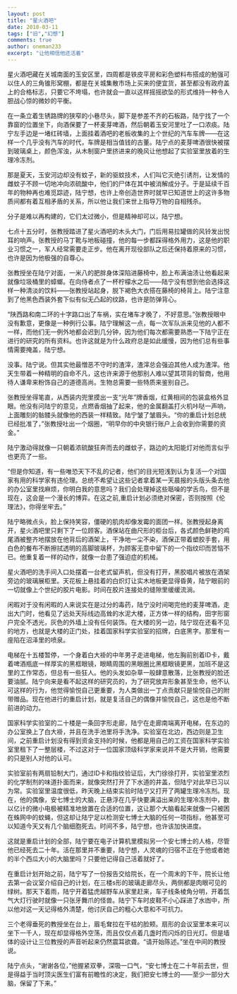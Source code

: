 ```yaml
---
layout: post
title: "星火酒吧"
date: 2018-03-11
tags: ["旧","幻想"]
comments: true
author: oneman233
excerpt: "让他相信他还活着"
---
```


星火酒吧藏在关城南面的玉安区里，四周都是铁皮平房和彩色塑料布搭成的勉强可以住人的三角锥形窝棚，都是在关城集散市场上买来的便宜货，甚至都没有政府盖上的合格标志，只要它不垮塌，也许就会一直以这样摇摇欲坠的形式维持一种令人胆战心惊的微妙的平衡。

在一条立着生锈路牌的狭窄的小巷尽头，脚下是参差不齐的石板路，陆宁找了一个靠窗的位置坐下，向酒保要了一杯麦芽啤酒，然后朝着玉安河里吐了一口浓痰。陆宁左手边是一堵红砖墙，上面挂着酒吧的老板收集的上个世纪的汽车车牌——在这样一个几乎没有汽车的时代，车牌是相当值钱的古董。陆宁点的麦芽啤酒很快被摆到玻璃桌上，颜色浑浊，从木制窗户里挤进来的晚风让他想起了实验室里放着的生理冷冻剂。

那是夏天，玉安河边却没有蚊子，新的驱蚊技术，人们叫它灭绝引诱剂，让发情的雌蚊子不顾一切地冲向浓硫酸中，他们的尸体在其中被消解成分子。于是延续千百年的物种再也难觅踪迹，陆宁想，也许上帝创造世界时就早已知道世上的这许多物质间都有着互相矛盾的关系，所以他让我们来世上指导万物的自相残杀。

分子是难以再构建的，它们太过微小，但是精神却可以，陆宁想。

七点十五分时，张教授踏进了星火酒吧的木头大门，门后用易拉罐做的风铃发出悦耳的响声。张教授的马丁靴与地板碰撞，他的每一步都踩得格外用力，这是他的职业习惯之一，军人经常需要走正步。他在离开现役部队之后还保持着原来的习惯，也许是因为他极强的自尊心。

张教授坐在陆宁对面，一米八的肥胖身体深陷进藤椅中，脸上布满油渍让他看起来就像垃圾桶里的蟑螂。在向侍者点了一杯柠檬水之后——陆宁没有想到他会选择这样一种清淡的饮料——张教授站起身，脱下褐色大衣搭在藤椅的椅背上。陆宁注意到了他黑色西装外套下似有似无凸起的纹路，也许是防弹背心。

“陕西路和南二环的十字路口出了车祸，实在堵车才晚了，不好意思。”张教授眼中没有歉意，更像是一种例行公事。陆宁理解这一点，每一次军队派来见他的人都不一样，而他们无一例外地都会迟到几分钟，因为他们每次都需要熟悉一下陆宁正在进行的研究的所有资料。也许这就是为什么政府总是如此缓慢，因为他们总有些事情需要掩盖，陆宁想。

没事。陆宁说。但其实他最憎恶不守时的渣滓，渣滓总会强迫其他人成为渣滓。他天生带着一种精明的自命不凡，这也许来源于他那别人难以望其项背的智商，他用待人谦卑来粉饰自己的道德高尚。生物总需要一些特质来鉴别自己。

张教授坐得笔直，从西装内兜里摸出一支“光年”牌香烟，红黄相间的包装盒格外显眼。他没有问陆宁的意见，点燃香烟抽了起来，他的金属翻盖打火机咔哒一声响，上面雕刻的骷髅头就像他的西装一样精致。陆宁皱了皱眉头。“你的重启计划总统已经批准了，”张教授吐出一个烟圈，“明早你的中央银行账户上会收到你需要的资金。”

陆宁激动得就像一只朝着浓硫酸狂奔而去的雌蚊子，路边的太阳能灯对他而言似乎也更亮了一些。

“但是你知道，有一些唯恐天下不乱的记者，他们的目光短浅到认为复活一个对国家有用的科学家有违伦理。总统不希望让这些记者拿着某一天晨报的头版头条去他的办公室里找麻烦，你明白我的意思吗？我们会处理掉这些聒噪的学舌鸟，但不是现在，这会是一个漫长的博弈。在这之前,重启计划必须绝对保密，否则按照《伦理法》，你得坐牢去。”

陆宁略微点头，脸上保持笑容，僵硬的肌肉却像发霉的面团一样。张教授起身离开，星火酒吧里只剩下了一位顾客。酒保站在曲尺形的柜台后，各式颜色鲜艳的鸡尾酒被整齐地摆放在他背后的酒架上，干净地一尘不染，酒保正带着塑胶手套，用白色的餐布不断擦拭透明的高脚玻璃杯，为顾客无意中留下的一个指纹印而苦恼不已。他重复着一样的动作，就像一台患了强迫症的机械。

星火酒吧的洗手间入口处摆着一台老式留声机，但没有打开，黑胶唱片被放在酒架旁边的玻璃展柜里。天花板上悬挂着的白炽灯让实木地板更显得昏黄，陆宁眼前的一切就像上个世纪的胶片电影。时间在胶片连接处的缝隙里缓缓流淌。

闲暇对于没有闲暇的人来说实在是过分的毒药，陆宁没时间喝完他的麦芽啤酒，走出大门时，他看见了远处天际线边高耸的水泥大楼，正方体一样的结构，田字形窗户完全不透光，灰色的外墙上没有任何装饰。在大楼的另一边，陆宁现在还看不见的地方，也就是大楼的正门处，挂着国家科学实验室的招牌，白底黑字。那里有一座陷在沼泽里的喷泉。

电梯在十五楼暂停，一个身着白大褂的中年男子走进电梯，他左胸前别着ID卡，戴着啤酒瓶底一样厚实的黑框眼镜，眼睛周围的黑眼圈比黑框眼镜更黑，加班不是这里的工作常态，但总有一些狂人。他的头发如杂草一般肆意散落，比张教授的脸还要油腻。陆宁向来是看不起这样的研究员的，为了研究放弃形象甚至生命，他不认可这样的行为，他觉得愉悦自己更重要，为人类做出一丁点贡献只是愉悦自己的附带赠品。现在他进行的重启计划，就是复活自己的偶像并愉悦自己，这也是他不断前进的动力。

国家科学实验室的二十楼是一条回字形走廊，陆宁在走廊南端离开电梯，在东边的办公室换上了白大褂，并且在洗手池里将手洗净。实验室在北边，西边则是卫生间，之前重启计划没有得到资金支持的时候，他都是用自己的工资在国家科学实验室里租下了一整层楼，不过这对于一位国家顶级科学家来说并不是大开销，他需要的只是别人对他的认可。

实验室前有两扇铅制大门，通过ID卡和指纹验证后，大门徐徐打开，实验室里浓烈的化学制剂的味道扑面而来，就像突然打开了下水道的井盖，但陆宁对此早已习以为常。实验室里温度很低，昨天晚上结束实验时陆宁又打开了两罐生理冷冻剂。现在，他的偶像，安七博士的大脑，正悬浮在几乎快要满溢出来的生理冷冻剂中，数以亿计的微小电极被精准地放置在合适的位置，这让那个大脑看起来就像一只被困在蛛网中的蚊蝇，但这却让陆宁足以检测安七博士大脑的任何一项指标，他甚至可以知道今天又有几个脑细胞死去。时间不多，陆宁想，也许该加快进度。

这就是重启计划的全部，陆宁要在电子计算机里模拟另一个安七博士的人格，尽管他已经死去二十年。活在那里并不重要，陆宁想，人灵魂的归宿不正在于他或者她的半个西瓜大小的大脑里吗？只要他记得自己活着就好了。

在重启计划开始之前，陆宁写了一份报告交给院长，在一个周末的下午，院长让他去第一会议室介绍自己的计划，在三楼s形的玻璃走廊尽头，两侧都是肉眼可见的绿树。那天下着雨，陆宁开着猛虎越野车从家里赶来，车子线条棱角分明，开着氙气大灯行驶时就像一只张牙舞爪的怪兽。陆宁下车时皮鞋不小心踩进了水凼中，所以他对这一天记得格外清楚，他讨厌自己的粗心大意和不可抗力。

三个老得垂死的教授坐在台上，眉毛耷拉在干枯的脸颊。扇形的会议室里本来可以坐下一千人，现在却显得格外空荡，而且仅仅点着几盏时而闪烁的日光灯。但是墙体的设计让三位教授的声音听起来仍然震耳欲聋。“请开始陈述。”坐在中间的教授说。

陆宁点头，“谢谢各位，”他握紧双拳，深吸一口气，“安七博士在二十年前去世，但是得益于当时顶尖医生们富有前瞻性的决定，我们把安七博士的——至少一部分大脑，保留了下来。”